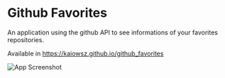 # Github Favorites

An application using the github API to see informations of your favorites repositories.

Available in https://kaiowsz.github.io/github_favorites

![App Screenshot](https://kaiowsz.github.io/github_favorites/images/readme.png)
